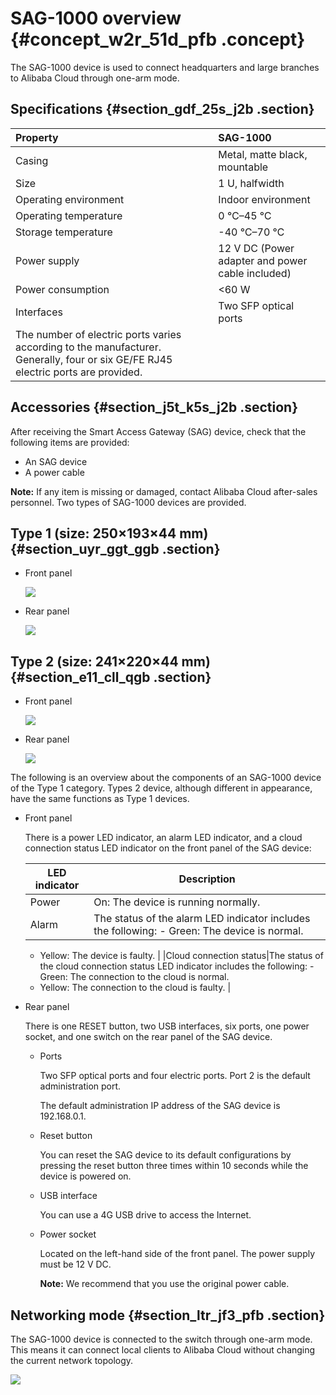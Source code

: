 # SAG-1000 overview {#concept_w2r_51d_pfb .concept}

The SAG-1000 device is used to connect headquarters and large branches to Alibaba Cloud through one-arm mode.

## Specifications {#section_gdf_25s_j2b .section}

|Property|SAG-1000|
|:-------|:-------|
|Casing|Metal, matte black, mountable|
|Size|1 U, halfwidth|
|Operating environment|Indoor environment|
|Operating temperature|0 ℃–45 ℃|
|Storage temperature|-40 ℃–70 ℃|
|Power supply|12 V DC \(Power adapter and power cable included\)|
|Power consumption|<60 W|
|Interfaces|Two SFP optical ports|
|The number of electric ports varies according to the manufacturer. Generally, four or six GE/FE RJ45 electric ports are provided.|

## Accessories {#section_j5t_k5s_j2b .section}

After receiving the Smart Access Gateway \(SAG\) device, check that the following items are provided:

-   An SAG device
-   A power cable

**Note:** If any item is missing or damaged, contact Alibaba Cloud after-sales personnel. Two types of SAG-1000 devices are provided.

## Type 1 \(size: 250×193×44 mm\) {#section_uyr_ggt_ggb .section}

-   Front panel

    ![](http://static-aliyun-doc.oss-cn-hangzhou.aliyuncs.com/assets/img/24600/156571263921275_en-US.png)

-   Rear panel

    ![](http://static-aliyun-doc.oss-cn-hangzhou.aliyuncs.com/assets/img/24600/156571263921276_en-US.png)


## Type 2 \(size: 241×220×44 mm\) {#section_e11_cll_qgb .section}

-   Front panel

    ![](http://static-aliyun-doc.oss-cn-hangzhou.aliyuncs.com/assets/img/24600/156571263938558_en-US.png)

-   Rear panel

    ![](http://static-aliyun-doc.oss-cn-hangzhou.aliyuncs.com/assets/img/24600/156571264038559_en-US.png)


The following is an overview about the components of an SAG-1000 device of the Type 1 category. Types 2 device, although different in appearance, have the same functions as Type 1 devices.

-   Front panel

    There is a power LED indicator, an alarm LED indicator, and a cloud connection status LED indicator on the front panel of the SAG device:

    |LED indicator|Description|
    |-------------|-----------|
    |Power|On: The device is running normally.|
    |Alarm|The status of the alarm LED indicator includes the following:    -   Green: The device is normal.
    -   Yellow: The device is faulty.
|
    |Cloud connection status|The status of the cloud connection status LED indicator includes the following:    -   Green: The connection to the cloud is normal.
    -   Yellow: The connection to the cloud is faulty.
|

-   Rear panel

    There is one RESET button, two USB interfaces, six ports, one power socket, and one switch on the rear panel of the SAG device.

    -   Ports

        Two SFP optical ports and four electric ports. Port 2 is the default administration port.

        The default administration IP address of the SAG device is 192.168.0.1.

    -   Reset button

        You can reset the SAG device to its default configurations by pressing the reset button three times within 10 seconds while the device is powered on.

    -   USB interface

        You can use a 4G USB drive to access the Internet.

    -   Power socket

        Located on the left-hand side of the front panel. The power supply must be 12 V DC.

        **Note:** We recommend that you use the original power cable.


## Networking mode {#section_ltr_jf3_pfb .section}

The SAG-1000 device is connected to the switch through one-arm mode. This means it can connect local clients to Alibaba Cloud without changing the current network topology.

![](http://static-aliyun-doc.oss-cn-hangzhou.aliyuncs.com/assets/img/24600/156571264039342_en-US.png)

